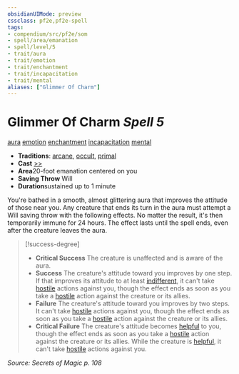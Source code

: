 ```yaml
---
obsidianUIMode: preview
cssclass: pf2e,pf2e-spell
tags:
- compendium/src/pf2e/som
- spell/area/emanation
- spell/level/5
- trait/aura
- trait/emotion
- trait/enchantment
- trait/incapacitation
- trait/mental
aliases: ["Glimmer Of Charm"]
---
```

# Glimmer Of Charm *Spell 5*   
[aura](../../Rules/traits/aura.md)  [emotion](../../Rules/traits/emotion.md)  [enchantment](../../Rules/traits/enchantment.md)  [incapacitation](../../Rules/traits/incapacitation.md)  [mental](../../Rules/traits/mental.md)  

- **Traditions**: [arcane](../../Rules/traits/arcane.md), [occult](../../Rules/traits/occult.md), [primal](../../Rules/traits/primal.md)
- **Cast** [>>](../../Rules/core-rulebook/chapter-9-playing-the-game.md#Actions "Two-Action") 
- **Area**20-foot emanation centered on you
- **Saving Throw** Will
- **Duration**sustained up to 1 minute

You're bathed in a smooth, almost glittering aura that improves the attitude of those near you. Any creature that ends its turn in the aura must attempt a Will saving throw with the following effects. No matter the result, it's then temporarily immune for 24 hours. The effect lasts until the spell ends, even after the creature leaves the aura.

> [!success-degree] 
> - **Critical Success** The creature is unaffected and is aware of the aura.
> - **Success** The creature's attitude toward you improves by one step. If that improves its attitude to at least [indifferent](../../Rules/conditions.md#Indifferent), it can't take [hostile](../../Rules/conditions.md#Hostile) actions against you, though the effect ends as soon as you take a [hostile](../../Rules/conditions.md#Hostile) action against the creature or its allies.
> - **Failure** The creature's attitude toward you improves by two steps. It can't take [hostile](../../Rules/conditions.md#Hostile) actions against you, though the effect ends as soon as you take a [hostile](../../Rules/conditions.md#Hostile) action against the creature or its allies.
> - **Critical Failure** The creature's attitude becomes [helpful](../../Rules/conditions.md#Helpful) to you, though the effect ends as soon as you take a [hostile](../../Rules/conditions.md#Hostile) action against the creature or its allies. While the creature is [helpful](../../Rules/conditions.md#Helpful), it can't take [hostile](../../Rules/conditions.md#Hostile) actions against you.

*Source: Secrets of Magic p. 108*
